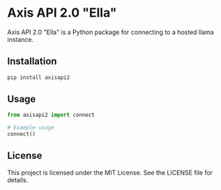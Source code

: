 # Axis API 2.0 "Ella"

Axis API 2.0 "Ella" is a Python package for connecting to a hosted llama instance.

## Installation

```bash
pip install axisapi2
```

## Usage

```python
from axisapi2 import connect

# Example usage
connect()
```

## License

This project is licensed under the MIT License. See the LICENSE file for details.
